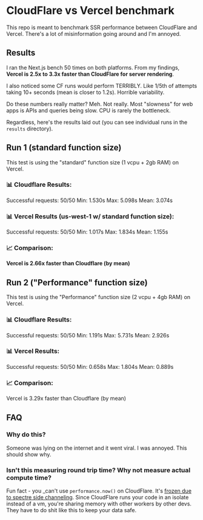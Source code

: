 # CloudFlare vs Vercel benchmark

This repo is meant to benchmark SSR performance between CloudFlare and Vercel. There's a lot of misinformation going around and I'm annoyed.

## Results

I ran the Next.js bench 50 times on both platforms. From my findings, **Vercel is 2.5x to 3.3x faster than CloudFlare for server rendering**.

I also noticed some CF runs would perform TERRIBLY. Like 1/5th of attempts taking 10+ seconds (mean is closer to 1.2s). Horrible variability.

Do these numbers really matter? Meh. Not really. Most "slowness" for web apps is APIs and queries being slow. CPU is rarely the bottleneck.

Regardless, here's the results laid out (you can see individual runs in the `results` directory).

## Run 1 (standard function size)

This test is using the "standard" function size (1 vcpu + 2gb RAM) on Vercel.

### 📊 Cloudflare Results:

Successful requests: 50/50
Min: 1.530s
Max: 5.098s
Mean: 3.074s

### 📊 Vercel Results (us-west-1 w/ standard function size):

Successful requests: 50/50
Min: 1.017s
Max: 1.834s
Mean: 1.155s

### 📈 Comparison:

**Vercel is 2.66x faster than Cloudflare (by mean)**

## Run 2 ("Performance" function size)

This test is using the "Performance" function size (2 vcpu + 4gb RAM) on Vercel.

### 📊 Cloudflare Results:

Successful requests: 50/50
Min: 1.191s
Max: 5.731s
Mean: 2.926s

### 📊 Vercel Results:

Successful requests: 50/50
Min: 0.658s
Max: 1.804s
Mean: 0.889s

### 📈 Comparison:

Vercel is 3.29x faster than Cloudflare (by mean)

## FAQ

### Why do this?

Someone was lying on the internet and it went viral. I was annoyed. This should show why.

### Isn't this measuring round trip time? Why not measure actual compute time?

Fun fact - you \_can't use `performance.now()` on CloudFlare. It's [frozen due to spectre side channeling](https://developers.cloudflare.com/workers/runtime-apis/performance/#:~:text=When%20Workers%20are%20deployed%20to%20Cloudflare%2C%20as%20a%20security%20measure%20to%20mitigate%20against%20Spectre%20attacks). Since CloudFlare runs your code in an isolate instead of a vm, you're sharing memory with other workers by other devs. They have to do shit like this to keep your data safe.
